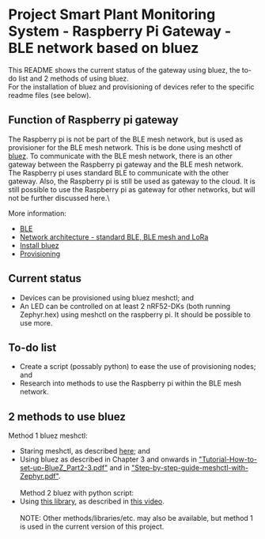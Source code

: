 # Project Smart Plant Monitoring System - Raspberry Pi Gateway - BLE network based on bluez
This README shows the current status of the gateway using bluez, the to-do list and 2 methods of using bluez.\
For the installation of bluez and provisioning of devices refer to the specific readme files (see below).

## Function of Raspberry pi gateway
The Raspberry pi is not be part of the BLE mesh network, but is used as provisioner for the BLE mesh network. This is be done using meshctl of [bluez](bluez.org).
To communicate with the BLE mesh network, there is an other gateway between the Raspberry pi gateway and the BLE mesh network. The Raspberry pi uses standard BLE to communicate with the other gateway. Also, the Raspberry pi is still be used as gateway to the cloud. It is still possible to use the Raspberry pi as gateway for other networks, but will not be further discussed here.\

More information:
- [BLE](../../BLE)
- [Network architecture - standard BLE, BLE mesh and LoRa](../network-architecture_BLE_BLE-mesh_and_LoRa.png)
- [Install bluez](Install_bluez.md)
- [Provisioning](Provisioning.md)

## Current status
- Devices can be provisioned using bluez meshctl; and
- An LED can be controlled on at least 2 nRF52-DKs (both running Zephyr.hex) using meshctl on the raspberry pi. It should be possible to use more.

## To-do list
- Create a script (possably python) to ease the use of provisioning nodes; and
- Research into methods to use the Raspberry pi within the BLE mesh network.

## 2 methods to use bluez
Method 1 bluez meshctl:
- Staring meshctl, as described [here](Provisioning.md); and
- Using bluez as described in Chapter 3 and onwards in ["Tutorial-How-to-set-up-BlueZ_Part2-3.pdf"](Tutorial-How-to-set-up-BlueZ_Part2-3.pdf) and in ["Step-by-step-guide-meshctl-with-Zephyr.pdf"](Step-by-step-guide-meshctl-with-Zephyr.pdf).\
\
Method 2 bluez with python script:
- Using [this library](https://github.com/adafruit/Adafruit_Python_BluefruitLE), as described in [this video](https://www.youtube.com/watch?v=wKZaYKavJsQ).\
\
NOTE: Other methods/libraries/etc. may also be available, but method 1 is used in the current version of this project.
